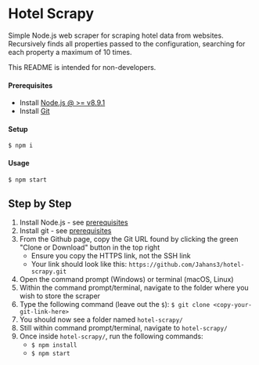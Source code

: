 # Hotel Scrapy

Simple Node.js web scraper for scraping hotel data from websites. Recursively finds all properties passed to the configuration, searching for each property a maximum of 10 times.

This README is intended for non-developers.

#### Prerequisites
* Install [Node.js @ >= v8.9.1](https://nodejs.org/en/)
* Install [Git](https://git-scm.com/downloads)

#### Setup
```
$ npm i
```

#### Usage
```
$ npm start
```

## Step by Step
1. Install Node.js - see [prerequisites](#prerequisites)
2. Install git - see [prerequisites](#prerequisites)
3. From the Github page, copy the Git URL found by clicking the green "Clone or Download" button in the top right
    * Ensure you copy the HTTPS link, not the SSH link
    * Your link should look like this: `https://github.com/Jahans3/hotel-scrapy.git`
4. Open the command prompt (Windows) or terminal (macOS, Linux)
5. Within the command prompt/terminal, navigate to the folder where you wish to store the scraper
6. Type the following command (leave out the `$`): `$ git clone <copy-your-git-link-here>`
7. You should now see a folder named `hotel-scrapy/`
8. Still within command prompt/terminal, navigate to `hotel-scrapy/`
9. Once inside `hotel-scrapy/`, run the following commands:
    * `$ npm install`
    * `$ npm start`

